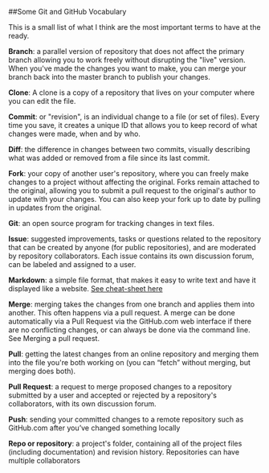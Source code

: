 ##Some Git and GitHub Vocabulary

This is a small list of what I think are the most important terms to have at the ready. 

**Branch**: a parallel version of repository that does not affect the primary branch allowing you to work freely without disrupting the "live" version. When you've made the changes you want to make, you can merge your branch back into the master branch to publish your changes.

**Clone**: A clone is a copy of a repository that lives on your computer where you can edit the file.

**Commit**: or "revision", is an individual change to a file (or set of files). Every time you save, it creates a unique ID that allows you to keep record of what changes were made, when and by who. 

**Diff**: the difference in changes between two commits, visually describing what was added or removed from a file since its last commit.

**Fork**: your copy of another user's repository, where you can freely make changes to a project without affecting the original. Forks remain attached to the original, allowing you to submit a pull request to the original's author to update with your changes. You can also keep your fork up to date by pulling in updates from the original.

**Git**: an open source program for tracking changes in text files.

**Issue**: suggested improvements, tasks or questions related to the repository that can be created by anyone (for public repositories), and are moderated by repository collaborators. Each issue contains its own discussion forum, can be labeled and assigned to a user.

**Markdown**: a simple file format, that makes it easy to write text and have it displayed like a website. [See cheat-sheet here](https://github.com/adam-p/markdown-here/wiki/Markdown-Cheatsheet)

**Merge**: merging takes the changes from one branch and applies them into another. This often happens via a pull request. A merge can be done automatically via a Pull Request via the GitHub.com web interface if there are no conflicting changes, or can always be done via the command line. See Merging a pull request.

**Pull**: getting the latest changes from an online repository and merging them into the file you're both working on (you can “fetch” without merging, but merging does both).

**Pull Request**: a request to merge proposed changes to a repository submitted by a user and accepted or rejected by a repository's collaborators, with its own discussion forum. 

**Push**: sending your committed changes to a remote repository such as GitHub.com after you’ve changed something locally

**Repo or repository**: a project's folder, containing all of the project files (including documentation) and revision history. Repositories can have multiple collaborators
